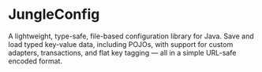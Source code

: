 # JungleConfig
A lightweight, type-safe, file-based configuration library for Java.   Save and load typed key-value data, including POJOs, with support for custom adapters, transactions, and flat key tagging — all in a simple URL-safe encoded format.
